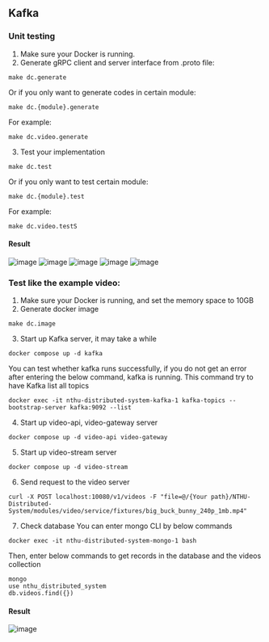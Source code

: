 ## Kafka
### Unit testing
1. Make sure your Docker is running.
2. Generate gRPC client and server interface from .proto file:
```
make dc.generate
```
Or if you only want to generate codes in certain module:
```
make dc.{module}.generate
```
For example:
```
make dc.video.generate
```
3. Test your implementation
```
make dc.test
```
Or if you only want to test certain module:
```
make dc.{module}.test
```
For example:
```
make dc.video.testS
```
#### Result
![image](https://github.com/yaoyao0103/NTHU-Distributed-System/assets/76504560/07aec27a-e582-4646-a316-685abde67a55)
![image](https://github.com/yaoyao0103/NTHU-Distributed-System/assets/76504560/78a162fc-ba27-49ba-a3c3-deb9f317a905)
![image](https://github.com/yaoyao0103/NTHU-Distributed-System/assets/76504560/d367ac47-3e9f-4726-a98a-4ba22cf18d17)
![image](https://github.com/yaoyao0103/NTHU-Distributed-System/assets/76504560/2e4c2380-91ac-4d1a-a887-be184d3fce48)
![image](https://github.com/yaoyao0103/NTHU-Distributed-System/assets/76504560/69f4f203-6771-40a9-93ea-1b9ed33c4358)

### Test like the example video:
1. Make sure your Docker is running, and set the memory space to 10GB
2. Generate docker image
```
make dc.image
```
3. Start up Kafka server, it may take a while
```
docker compose up -d kafka
```
You can test whether kafka runs successfully, if you do not get an error after entering the below command, kafka is running. This command try to have Kafka list all topics
```
docker exec -it nthu-distributed-system-kafka-1 kafka-topics --bootstrap-server kafka:9092 --list
```

4. Start up video-api, video-gateway server
```
docker compose up -d video-api video-gateway
```
5. Start up video-stream server
```
docker compose up -d video-stream
```
6. Send request to the video server
```
curl -X POST localhost:10080/v1/videos -F "file=@/{Your path}/NTHU-Distributed-System/modules/video/service/fixtures/big_buck_bunny_240p_1mb.mp4"
```
7. Check database
You can enter mongo CLI by below commands
```
docker exec -it nthu-distributed-system-mongo-1 bash
```
Then, enter below commands to get records in the database and the videos collection
```
mongo
use nthu_distributed_system
db.videos.find({})
```
#### Result
![image](https://github.com/yaoyao0103/NTHU-Distributed-System/assets/76504560/c53c55cd-4b0f-41ec-b29d-82764d2fe8d4)

